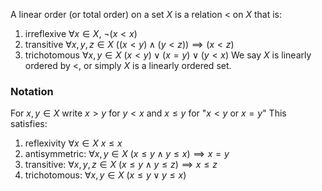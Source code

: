 A linear order (or total order) on a set $X$ is a relation $<$ on $X$ that is:
1. irreflexive $\forall x\in X,\ \neg(x<x)$
2. transitive $\forall x,y,z\in X\ ((x<y)\land(y<z))\implies(x<z)$
3. trichotomous $\forall x,y\in X\ (x<y)\lor(x=y)\lor(y<x)$
We say $X$ is linearly ordered by $<$, or simply $X$ is a linearly ordered set. 

### Notation
For $x,y\in X$ write
$x>y$ for $y<x$
and $x\leq y$ for "$x<y$ or $x=y$"
This satisfies:
1. reflexivity $\forall x\in X\ x\leq x$
2. antisymmetric: $\forall x,y\in X\ (x\leq y\land y\leq x)\implies x=y$
3. transitive: $\forall x,y,z\in X\ (x\leq y\land y\leq z)\implies x\leq z$
4. trichotomous: $\forall x,y\in X\ (x\leq y\lor y\leq x)$
